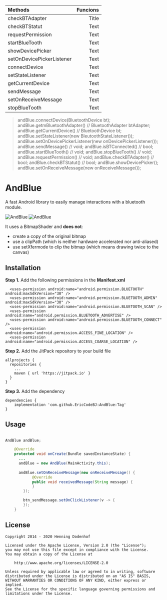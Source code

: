 | Methods      | Funcions |
| :---        |    ----:   |
| checkBTAdapter      | Title       |
| checkBTStatut   | Text        |
| requestPermission   | Text        |
| startBlueTooth   | Text        |
| showDevicePicker   | Text        |
| setOnDevicePickerListener   | Text        |
| connectDevice   | Text        |
| setStateListener   | Text        |
| getCurrentDevice   | Text        |
| sendMessage   | Text        |
| setOnReceiveMessage   | Text        |
| stopBlueTooth   | Text        |



> andBlue.connectDevice(BluetoothDevice bt);
> andBlue.getmBluetoothAdapter() // BluetoothAdapter btAdapter;
> andBlue.getCurrentDevice() // BluetoothDevice bt;
> andBlue.setStateListener(new BleutoothStateListener());
> andBlue.setOnDevicePickerListener(new onDevicePickerListener());
> andBlue.sendMessage() // void;
> andBlue.isBTConnected() // bool;
> andBlue.startBlueTooth() // void;
> andBlue.stopBlueTooth() // void;
> andBlue.requestPermission() // void;
> andBlue.checkBTAdapter() // bool;
> andBlue.checkBTStatut() // bool;
> andBlue.showDevicePicker();
> andBlue.setOnReceiveMessage(new onReceiveMessage());

AndBlue
===============

A fast Android library to easily manage interactions with a bluetooth module.

![AndBlue](https://raw.github.com/EricCodeBJ/AndBlue/master/app/src/main/res/drawable/Screenshot_20220418-102156.png)
![AndBlue](https://raw.github.com/EricCodeBJ/AndBlue/master/app/src/main/res/drawable/Screenshot_20220417-210959.png)

It uses a BitmapShader and **does not**:
* create a copy of the original bitmap
* use a clipPath (which is neither hardware accelerated nor anti-aliased)
* use setXfermode to clip the bitmap (which means drawing twice to the canvas)

Installation
------


**Step 1.** Add the following permissions in the **Manifest.xml**
```
  <uses-permission android:name="android.permission.BLUETOOTH" android:maxSdkVersion="30" />
  <uses-permission android:name="android.permission.BLUETOOTH_ADMIN" android:maxSdkVersion="30" />
  <uses-permission android:name="android.permission.BLUETOOTH_SCAN" />
  <uses-permission android:name="android.permission.BLUETOOTH_ADVERTISE" />
  <uses-permission android:name="android.permission.BLUETOOTH_CONNECT" />
  <uses-permission android:name="android.permission.ACCESS_FINE_LOCATION" />
  <uses-permission android:name="android.permission.ACCESS_COARSE_LOCATION" />
```
    
**Step 2.** Add the JitPack repository to your build file
```
allprojects {
  repositories {
    ...
    maven { url 'https://jitpack.io' }
  }
}
```

**Step 3.** Add the dependency
```
dependencies {
    implementation 'com.github.EricCodeBJ:AndBlue:Tag'
}
```

Usage
-----
```java

AndBlue andBlue;

    @Override
    protected void onCreate(Bundle savedInstanceState) {
      ...
      andBlue = new AndBlue(MainActivity.this);
      
      andBlue.setOnReceiveMessage(new onReceiveMessage() {
            @Override
            public void receivedMessage(String message) {
            }
        });

        btn_sendMessage.setOnClickListener(v -> {
        });
    }
```



License
-------

    Copyright 2014 - 2020 Henning Dodenhof

    Licensed under the Apache License, Version 2.0 (the "License");
    you may not use this file except in compliance with the License.
    You may obtain a copy of the License at

        http://www.apache.org/licenses/LICENSE-2.0

    Unless required by applicable law or agreed to in writing, software
    distributed under the License is distributed on an "AS IS" BASIS,
    WITHOUT WARRANTIES OR CONDITIONS OF ANY KIND, either express or implied.
    See the License for the specific language governing permissions and
    limitations under the License.
